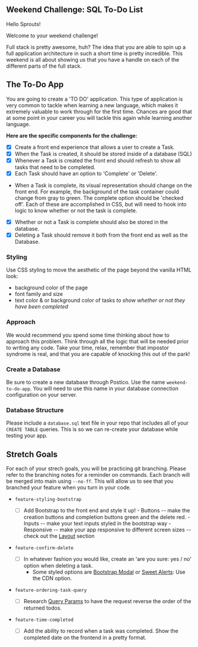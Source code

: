 
## Weekend Challenge: SQL To-Do List

Hello Sprouts! 

Welcome to your weekend challenge!

Full stack is pretty awesome, huh? The idea that you are able to spin up a full application architecture in such a short time is pretty incredible. This weekend is all about showing us that you have a handle on each of the different parts of the full stack. 

## The To-Do App

You are going to create a 'TO DO' application. This type of application is very common to tackle when learning a new language, which makes it extremely valuable to work through for the first time. Chances are good that at some point in your career you will tackle this again while learning another language.

**Here are the specific components for the challenge:**

* [x] Create a front end experience that allows a user to create a Task.
* [x] When the Task is created, it should be stored inside of a database (SQL)
* [x] Whenever a Task is created the front end should refresh to show all tasks that need to be completed.
* [x] Each Task should have an option to 'Complete' or 'Delete'.
* When a Task is complete, its visual representation should change on the front end. For example, the background of the task container could change from gray to green. The complete option should be  'checked off'. Each of these are accomplished in CSS, but will need to hook into logic to know whether or not the task is complete.
* [x] Whether or not a Task is complete should also be stored in the database.
* [x] Deleting a Task should remove it both from the front end as well as the Database.

### Styling

Use CSS styling to move the aesthetic of the page beyond the vanilla HTML look:
  - background color of the page
  - font family and size
  - text color & or background color of tasks *to show whether or not they have been completed*

### Approach

We would recommend you spend some time thinking about how to approach this problem. Think through all the logic that will be needed prior to writing any code. Take your time, relax, remember that impostor syndrome is real, and that you are capable of knocking this out of the park!

### Create a Database

Be sure to create a new database through Postico. Use the name `weekend-to-do-app`. You will need to use this name in your database connection configuration on your server.

### Database Structure

Please include a `database.sql` text file in your repo that includes all of your `CREATE TABLE` queries. This is so we can re-create your database while testing your app.

## Stretch Goals

For each of your strech goals, you will be practicing git branching. Please refer to the branching notes for a reminder on commands. Each branch will be merged into main using `--no-ff`. This will allow us to see that you branched your feature when you turn in your code.

- `feature-styling-bootstrap` 

    - [ ]  Add Bootstrap to the front end and style it up!
      -  Buttons -- make the creation buttons and completion buttons green and the delete red.
      -  Inputs -- make your text inputs styled in the bootstrap way
      -  Responsive -- make your app responsive to different screen sizes -- check out the [Layout](https://getbootstrap.com/docs/4.1/layout/overview/) section

- `feature-confirm-delete`

    - [ ]  In whatever fashion you would like, create an 'are you sure: yes / no' option when deleting a task.
        - Some styled options are [Bootstrap Modal](https://getbootstrap.com/docs/4.0/components/modal/) or [Sweet Alerts](https://sweetalert.js.org/guides/): Use the CDN option.

- `feature-ordering-task-query` 

    - [ ]  Research [Query Params](https://expressjs.com/en/api.html#req.query) to have the request reverse the order of the returned todos. 
    
- `feature-time-completed` 

    - [ ]  Add the ability to record when a task was completed. Show the completed date on the frontend in a pretty format.
